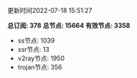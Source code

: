更新时间2022-07-18 15:51:27

**总订阅: 378**
**总节点: 15664**
**有效节点: 3358**
- ss节点: 1039
- ssr节点: 13
- v2ray节点: 1950
- trojan节点: 356
